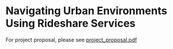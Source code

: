 # Navigating Urban Environments Using Rideshare Services

For project proposal, please see [project_proposal.pdf](https://github.com/geraldyywang/Navigating-Urban-Environments-Using-Rideshare-Services/blob/main/project_proposal.pdf)
